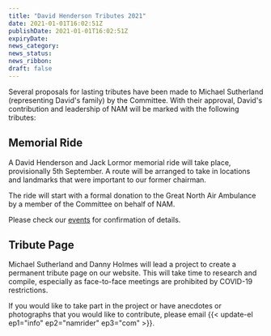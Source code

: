 ```yaml
---
title: "David Henderson Tributes 2021"
date: 2021-01-01T16:02:51Z
publishDate: 2021-01-01T16:02:51Z
expiryDate: 
news_category:
news_status: 
news_ribbon: 
draft: false
---
```


Several proposals for lasting tributes have been made to Michael Sutherland (representing David's family) by the Committee. With their approval, David's contribution and leadership of NAM will be marked with the following tributes:

## Memorial Ride

A David Henderson and Jack Lormor memorial ride will take place, provisionally 5th September. A route will be arranged to take in locations and landmarks that were important to our former chairman. 

The ride will start with a formal donation to the Great North Air Ambulance by a member of the Committee on behalf of NAM.

Please check our [events](/events/ "Go to the Northumbria Advanced Motorcyclists events listing") for confirmation of details.

## Tribute Page

Michael Sutherland and Danny Holmes will lead a project to create a permanent tribute page on our website. This will take time to research and compile, especially as face-to-face meetings are prohibited by COVID-19 restrictions. 

If you would like to take part in the project or have anecdotes or photographs that you would like to contribute, please email {{< update-el ep1="info" ep2="namrider" ep3="com" >}}.



